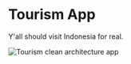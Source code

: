 # Tourism App

Y'all should visit Indonesia for real.

<img src="https://rickyslash.my.id/wp-content/uploads/2024/08/7-project-prev-tourism-clean-architecture-c.jpg" alt="Tourism clean architecture app">
